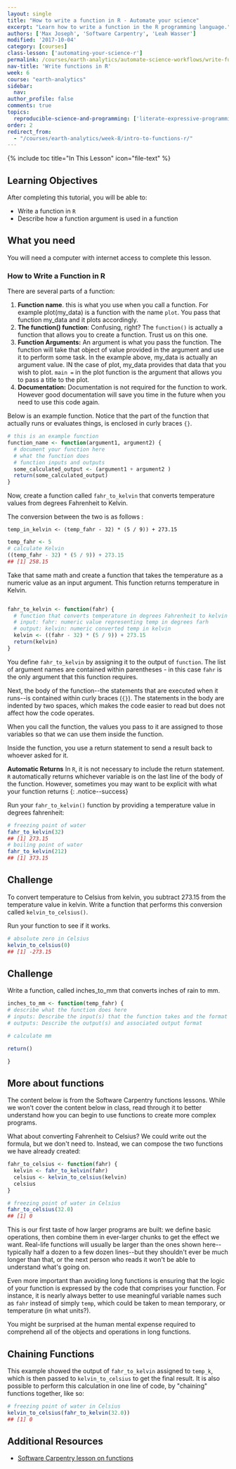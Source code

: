 ```yaml
---
layout: single
title: "How to write a function in R - Automate your science"
excerpt: "Learn how to write a function in the R programming language."
authors: ['Max Joseph', 'Software Carpentry', 'Leah Wasser']
modified: '2017-10-04'
category: [courses]
class-lesson: ['automating-your-science-r']
permalink: /courses/earth-analytics/automate-science-workflows/write-function-r-programming/
nav-title: 'Write functions in R'
week: 6
course: "earth-analytics"
sidebar:
  nav:
author_profile: false
comments: true
topics:
  reproducible-science-and-programming: ['literate-expressive-programming', 'functions']
order: 2
redirect_from:
  - "/courses/earth-analytics/week-8/intro-to-functions-r/"
---
```



{% include toc title="In This Lesson" icon="file-text" %}

<div class='notice--success' markdown="1">

## <i class="fa fa-graduation-cap" aria-hidden="true"></i> Learning Objectives

After completing this tutorial, you will be able to:

* Write a function in `R`
* Describe how a function argument is used in a function

## <i class="fa fa-check-square-o fa-2" aria-hidden="true"></i> What you need

You will need a computer with internet access to complete this lesson.

</div>


### How to Write a Function in R

There are several parts of a function:

1. **Function name**. this is what you use when you call a function. For example plot(my_data) is a function with the name `plot`. You pass that function my_data
and it plots accordingly.
2. **The function() function**: Confusing, right? The `function()` is actually a
function that allows you to create a function. Trust us on this one.
3. **Function Arguments:** An argument is what you pass the function. The function will take that object of value provided in the argument and use it to perform some task. In the example above, my_data is actually an argument value. IN the case of plot, my_data provides that data that you wish to plot. `main =` in the plot function is the argument that allows you to pass a title to the plot.
4. **Documentation:** Documentation is not required for the function to work. However good documentation will save you time in the future when you need to use this code again.

Below is an example function. Notice that the part of the function that actually
runs or evaluates things, is enclosed in curly braces `{}`.


```r
# this is an example function
function_name <- function(argument1, argument2) {
  # document your function here
  # what the function does
  # function inputs and outputs
  some_calculated_output <- (argument1 + argument2 )
  return(some_calculated_output)
}
```

Now, create a function called `fahr_to_kelvin` that converts
temperature values from degrees Fahrenheit to Kelvin.

The conversion between the two is as follows :

`temp_in_kelvin <- (temp_fahr - 32) * (5 / 9)) + 273.15`


```r
temp_fahr <- 5
# calculate Kelvin
((temp_fahr - 32) * (5 / 9)) + 273.15
## [1] 258.15
```

Take that same math and create a function that takes the temperature as a
numeric value as an input argument. This function returns temperature in Kelvin.


```r

fahr_to_kelvin <- function(fahr) {
  # function that converts temperature in degrees Fahrenheit to kelvin
  # input: fahr: numeric value representing temp in degrees farh
  # output: kelvin: numeric converted temp in kelvin
  kelvin <- ((fahr - 32) * (5 / 9)) + 273.15
  return(kelvin)
}
```

You define `fahr_to_kelvin` by assigning it to the output of `function`.
The list of argument names are contained within parentheses - in this case `fahr`
is the only argument that this function requires.

Next, the body of the function--the
statements that are executed when it runs--is contained within curly braces (`{}`).
The statements in the body are indented by two spaces, which makes the code easier
to read but does not affect how the code operates.

When you call the function, the values you pass to it are assigned to those
variables so that we can use them inside the function.

Inside the function, you use a return statement
to send a result back to whoever asked for it.

<i class="fa fa-star" aria-hidden="true"></i>**Automatic Returns** In `R`, it is not necessary to include the return statement.
`R` automatically returns whichever variable is on the last line of the body
of the function. However, sometimes you may want to be explicit with what your
function returns
{: .notice--success}

Run your `fahr_to_kelvin()` function by providing a temperature value in degrees
fahrenheit:


```r
# freezing point of water
fahr_to_kelvin(32)
## [1] 273.15
# boiling point of water
fahr_to_kelvin(212)
## [1] 373.15
```

<div class="notice--warning" markdown="1">

## <i class="fa fa-pencil-square-o" aria-hidden="true"></i> Challenge
To convert temperature to Celsius from kelvin, you subtract 273.15 from the
temperature value in kelvin. Write a function that performs this conversion called `kelvin_to_celsius()`.

</div>




Run your function to see if it works.


```r
# absolute zero in Celsius
kelvin_to_celsius(0)
## [1] -273.15
```


<div class="notice--warning" markdown="1">

## <i class="fa fa-pencil-square-o" aria-hidden="true"></i> Challenge

Write a function, called inches_to_mm that converts inches of rain to mm.

```r
inches_to_mm <- function(temp_fahr) {
# describe what the function does here
# inputs: Describe the input(s) that the function takes and the format of the input (ie numeric, character, data.frame, etc)
# outputs: Describe the output(s) and associated output format

# calculate mm

return()

}
```

</div>



## More about functions

The content below is from the Software Carpentry functions lessons.
While we won't cover the content below in class, read through it to better understand
how you can begin to use functions to create more complex programs.

What about converting Fahrenheit to Celsius?
We could write out the formula, but we don't need to.
Instead, we can compose the
two functions we have already created:


```r
fahr_to_celsius <- function(fahr) {
  kelvin <- fahr_to_kelvin(fahr)
  celsius <- kelvin_to_celsius(kelvin)
  celsius
}

# freezing point of water in Celsius
fahr_to_celsius(32.0)
## [1] 0
```

This is our first taste of how larger programs are built: we define basic
operations, then combine them in ever-larger chunks to get the effect we want.
Real-life functions will usually be larger than the ones shown here--typically
half a dozen to a few dozen lines--but they shouldn't ever be much longer than
that, or the next person who reads it won't be able to understand what's going on.

Even more important than avoiding long functions is ensuring that the logic of
your function is expressed by the code that comprises your function.
For instance, it is nearly always better to use meaningful variable names such
as `fahr` instead of simply `temp`, which could be taken to mean temporary, or
temperature (in what units?).

You might be surprised at the human mental expense required to comprehend all of
the objects and operations in long functions.

## Chaining Functions

This example showed the output of `fahr_to_kelvin` assigned to `temp_k`, which
is then passed to `kelvin_to_celsius` to get the final result. It is also possible
to perform this calculation in one line of code, by "chaining" functions
together, like so:


```r
# freezing point of water in Celsius
kelvin_to_celsius(fahr_to_kelvin(32.0))
## [1] 0
```


<div class="notice--info" markdown="1">

## Additional Resources

* <a href="https://swcarpentry.github.io/r-novice-inflammation/02-func-R/" target = "_blank">Software Carpentry lesson on functions</a>

</div>
